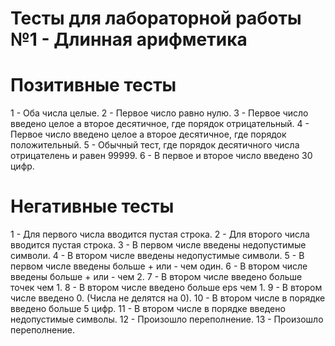 # Тесты для лабораторной работы №1 - Длинная арифметика

# Позитивные тесты

1 - Оба числа целые.
2 - Первое число равно нулю.
3 - Первое число введено целое а второе десятичное, где порядок отрицательный.
4 - Первое число введено целое а второе десятичное, где порядок положительный.
5 - Обычный тест, где порядок десятичного числа отрицателень и равен 99999.
6 - В первое и второе число введено 30 цифр.

# Негативные тесты

1 - Для первого числа вводится пустая строка.
2 - Для второго числа вводится пустая строка.
3 - В первом числе введены недопустимые символи.
4 - В втором числе введены недопустимые символи.
5 - В первом числе введены  больше + или - чем один.
6 - В втором числе введены  больше + или - чем 2.
7 - В втором числе введено больше точек чем 1.
8 - В втором числе введено больше eps чем 1.
9 - В втором числе введено 0. (Числа не делятся на 0).
10 - В втором числе в порядке введено больше 5 цифр.
11 - В втором числе в порядке введено недопустимые символы.
12 - Произошло переполнение.
13 - Произошло переполнение.